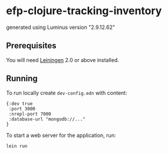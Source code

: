 # efp-clojure-tracking-inventory

generated using Luminus version "2.9.12.62"

## Prerequisites

You will need [Leiningen][1] 2.0 or above installed.

[1]: https://github.com/technomancy/leiningen

## Running

To run locally create `dev-config.edn` with content:

```
{:dev true
 :port 3000
 :nrepl-port 7000
 :database-url "mongodb://..."
}
```

To start a web server for the application, run:

    lein run 